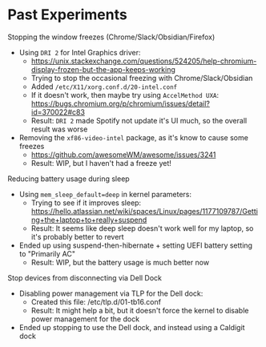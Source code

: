 # Past Experiments

Stopping the window freezes (Chrome/Slack/Obsidian/Firefox)

* Using `DRI 2` for Intel Graphics driver:
  * https://unix.stackexchange.com/questions/524205/help-chromium-display-frozen-but-the-app-keeps-working
  * Trying to stop the occasional freezing with Chrome/Slack/Obsidian
  * Added `/etc/X11/xorg.conf.d/20-intel.conf`
  * If it doesn't work, then maybe try using `AccelMethod UXA`: https://bugs.chromium.org/p/chromium/issues/detail?id=370022#c83
  * Result: `DRI 2` made Spotify not update it's UI much, so the overall result was worse
* Removing the `xf86-video-intel` package, as it's know to cause some freezes
  * https://github.com/awesomeWM/awesome/issues/3241
  * Result: WIP, but I haven't had a freeze yet!

Reducing battery usage during sleep

* Using `mem_sleep_default=deep` in kernel parameters:
  * Trying to see if it improves sleep: https://hello.atlassian.net/wiki/spaces/Linux/pages/1177109787/Getting+the+laptop+to+really+suspend
  * Result: It seems like deep sleep doesn't work well for my laptop, so it's probably better to revert
* Ended up using suspend-then-hibernate + setting UEFI battery setting to "Primarily AC"
  * Result: WIP, but the battery usage is much better now

Stop devices from disconnecting via Dell Dock

* Disabling power management via TLP for the Dell dock:
  * Created this file: /etc/tlp.d/01-tb16.conf
  * Result: It might help a bit, but it doesn't force the kernel to disable power management for the dock
* Ended up stopping to use the Dell dock, and instead using a Caldigit dock
